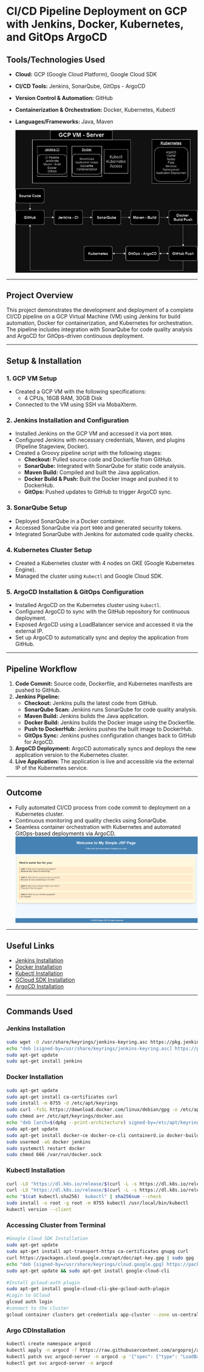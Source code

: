 # **CI/CD Pipeline Deployment on GCP with Jenkins, Docker, Kubernetes, and GitOps ArgoCD**

## **Tools/Technologies Used**
- **Cloud:** GCP (Google Cloud Platform), Google Cloud SDK  
- **CI/CD Tools:** Jenkins, SonarQube, GitOps - ArgoCD
- **Version Control & Automation:** GitHub
- **Containerization & Orchestration:** Docker, Kubernetes, Kubectl  
- **Languages/Frameworks:** Java, Maven

  ![Alt text](GitOps-Jenkins-ArgoCD.webp)

---

## **Project Overview**

This project demonstrates the development and deployment of a complete CI/CD pipeline on a GCP Virtual Machine (VM) using Jenkins for build automation, Docker for containerization, and Kubernetes for orchestration. The pipeline includes integration with SonarQube for code quality analysis and ArgoCD for GitOps-driven continuous deployment.

---

## **Setup & Installation**

### **1. GCP VM Setup**
- Created a GCP VM with the following specifications:
  - 4 CPUs, 16GB RAM, 30GB Disk
- Connected to the VM using SSH via MobaXterm.

### **2. Jenkins Installation and Configuration**
- Installed Jenkins on the GCP VM and accessed it via port `8080`.
- Configured Jenkins with necessary credentials, Maven, and plugins (Pipeline Stageview, Docker).
- Created a Groovy pipeline script with the following stages:
  - **Checkout:** Pulled source code and Dockerfile from GitHub.
  - **SonarQube:** Integrated with SonarQube for static code analysis.
  - **Maven Build:** Compiled and built the Java application.
  - **Docker Build & Push:** Built the Docker image and pushed it to DockerHub.
  - **GitOps:** Pushed updates to GitHub to trigger ArgoCD sync.

### **3. SonarQube Setup**
- Deployed SonarQube in a Docker container.
- Accessed SonarQube via port `9000` and generated security tokens.
- Integrated SonarQube with Jenkins for automated code quality checks.

### **4. Kubernetes Cluster Setup**
- Created a Kubernetes cluster with 4 nodes on GKE (Google Kubernetes Engine).
- Managed the cluster using `Kubectl` and Google Cloud SDK.

### **5. ArgoCD Installation & GitOps Configuration**
- Installed ArgoCD on the Kubernetes cluster using `kubectl`.
- Configured ArgoCD to sync with the GitHub repository for continuous deployment.
- Exposed ArgoCD using a LoadBalancer service and accessed it via the external IP.
- Set up ArgoCD to automatically sync and deploy the application from GitHub.

---

## **Pipeline Workflow**

1. **Code Commit:** Source code, Dockerfile, and Kubernetes manifests are pushed to GitHub.
2. **Jenkins Pipeline:**
   - **Checkout:** Jenkins pulls the latest code from GitHub.
   - **SonarQube Scan:** Jenkins runs SonarQube for code quality analysis.
   - **Maven Build:** Jenkins builds the Java application.
   - **Docker Build:** Jenkins builds the Docker image using the Dockerfile.
   - **Push to DockerHub:** Jenkins pushes the built image to DockerHub.
   - **GitOps Sync:** Jenkins pushes configuration changes back to GitHub for ArgoCD.
3. **ArgoCD Deployment:** ArgoCD automatically syncs and deploys the new application version to the Kubernetes cluster.
4. **Live Application:** The application is live and accessible via the external IP of the Kubernetes service.

---

## **Outcome**
- Fully automated CI/CD process from code commit to deployment on a Kubernetes cluster.
- Continuous monitoring and quality checks using SonarQube.
- Seamless container orchestration with Kubernetes and automated GitOps-based deployments via ArgoCD.
![Alt text](joke-applicaiton.png)
---

## **Useful Links**
- [Jenkins Installation](https://www.jenkins.io/doc/book/installing/linux/#debianubuntu)
- [Docker Installation](https://docs.docker.com/engine/install/debian/#uninstall-docker-engine)
- [Kubectl Installation](https://kubernetes.io/docs/tasks/tools/install-kubectl-linux/#before-you-begin)
- [GCloud SDK Installation](https://cloud.google.com/sdk/docs/install)
- [ArgoCD Installation](https://argo-cd.readthedocs.io/en/stable/getting_started/)

---

## **Commands Used**

### **Jenkins Installation**
```bash
sudo wget -O /usr/share/keyrings/jenkins-keyring.asc https://pkg.jenkins.io/debian-stable/jenkins.io-2023.key
echo "deb [signed-by=/usr/share/keyrings/jenkins-keyring.asc] https://pkg.jenkins.io/debian-stable binary/" | sudo tee /etc/apt/sources.list.d/jenkins.list > /dev/null
sudo apt-get update
sudo apt-get install jenkins
```

### **Docker Installation**
```bash
sudo apt-get update
sudo apt-get install ca-certificates curl
sudo install -m 0755 -d /etc/apt/keyrings
sudo curl -fsSL https://download.docker.com/linux/debian/gpg -o /etc/apt/keyrings/docker.asc
sudo chmod a+r /etc/apt/keyrings/docker.asc
echo "deb [arch=$(dpkg --print-architecture) signed-by=/etc/apt/keyrings/docker.asc] https://download.docker.com/linux/debian $(. /etc/os-release && echo "$VERSION_CODENAME") stable" | sudo tee /etc/apt/sources.list.d/docker.list > /dev/null
sudo apt-get update
sudo apt-get install docker-ce docker-ce-cli containerd.io docker-buildx-plugin docker-compose-plugin
sudo usermod -aG docker jenkins 
sudo systemctl restart docker 
sudo chmod 666 /var/run/docker.sock
```
### **Kubectl Installation**
```bash
curl -LO "https://dl.k8s.io/release/$(curl -L -s https://dl.k8s.io/release/stable.txt)/bin/linux/amd64/kubectl"
curl -LO "https://dl.k8s.io/release/$(curl -L -s https://dl.k8s.io/release/stable.txt)/bin/linux/amd64/kubectl.sha256"
echo "$(cat kubectl.sha256)  kubectl" | sha256sum --check
sudo install -o root -g root -m 0755 kubectl /usr/local/bin/kubectl
kubectl version --client
```
### **Accessing Cluster from Terminal**
```bash
#Google Cloud SDK Installation
sudo apt-get update
sudo apt-get install apt-transport-https ca-certificates gnupg curl
curl https://packages.cloud.google.com/apt/doc/apt-key.gpg | sudo gpg --dearmor -o /usr/share/keyrings/cloud.google.gpg
echo "deb [signed-by=/usr/share/keyrings/cloud.google.gpg] https://packages.cloud.google.com/apt cloud-sdk main" | sudo tee -a /etc/apt/sources.list.d/google-cloud-sdk.list
sudo apt-get update && sudo apt-get install google-cloud-cli
```

```bash
#Install gcloud-auth plugin
sudo apt-get install google-cloud-cli-gke-gcloud-auth-plugin
#Login to GCloud
glcoud auth login
#connect to the cluster
gcloud container clusters get-credentials app-cluster --zone us-central1-c --project sincere-charmer-431710-v6
```

### **Argo CDInstallation**
```bash
kubectl create namespace argocd
kubectl apply -n argocd -f https://raw.githubusercontent.com/argoproj/argo-cd/stable/manifests/install.yaml
kubectl patch svc argocd-server -n argocd -p '{"spec": {"type": "LoadBalancer"}}'
kubectl get svc argocd-server -n argocd
```
